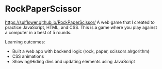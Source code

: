 # RockPaperScissor

https://sulflower.github.io/RockPaperScissor/
A web game that I created to practice JavaScript, HTML, and CSS.
This is a game where you play against a computer in a best of 5 rounds.

Learning outcomes:
- Built a web app with backend logic (rock, paper, scissors alrgorithm)
- CSS animations
- Showing/Hiding divs and updating elements using JavaScript 
